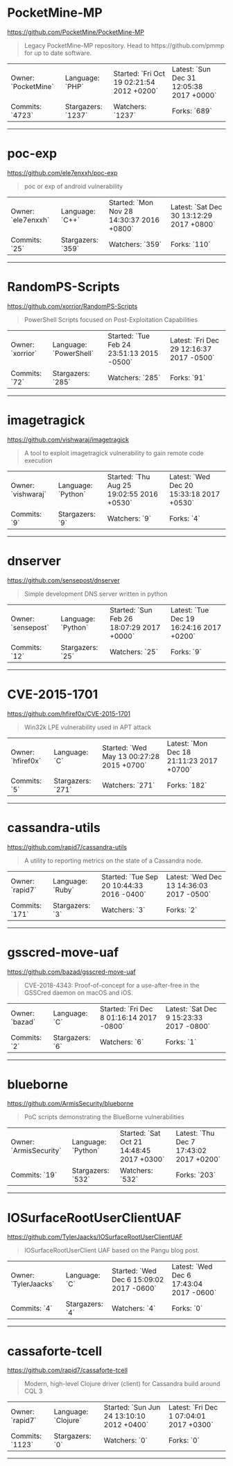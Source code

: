 # PocketMine-MP

https://github.com/PocketMine/PocketMine-MP
<blockquote>
Legacy PocketMine-MP repository. Head to https://github.com/pmmp for up to date software.
</blockquote>

<table>
<tr><td>Owner: `PocketMine`</td>
    <td>Language: `PHP`</td>
    <td>Started: `Fri Oct 19 02:21:54 2012 +0200`</td>
    <td>Latest: `Sun Dec 31 12:05:38 2017 +0000`</td></tr>
<tr><td>Commits: `4723`</td>
    <td>Stargazers: `1237`</td>
    <td>Watchers: `1237`</td>
    <td>Forks: `689`</td></tr>
</table>

---

# poc-exp

https://github.com/ele7enxxh/poc-exp
<blockquote>
poc or exp of android vulnerability
</blockquote>

<table>
<tr><td>Owner: `ele7enxxh`</td>
    <td>Language: `C++`</td>
    <td>Started: `Mon Nov 28 14:30:37 2016 +0800`</td>
    <td>Latest: `Sat Dec 30 13:12:29 2017 +0800`</td></tr>
<tr><td>Commits: `25`</td>
    <td>Stargazers: `359`</td>
    <td>Watchers: `359`</td>
    <td>Forks: `110`</td></tr>
</table>

---

# RandomPS-Scripts

https://github.com/xorrior/RandomPS-Scripts
<blockquote>
PowerShell Scripts focused on Post-Exploitation Capabilities
</blockquote>

<table>
<tr><td>Owner: `xorrior`</td>
    <td>Language: `PowerShell`</td>
    <td>Started: `Tue Feb 24 23:51:13 2015 -0500`</td>
    <td>Latest: `Fri Dec 29 12:16:37 2017 -0500`</td></tr>
<tr><td>Commits: `72`</td>
    <td>Stargazers: `285`</td>
    <td>Watchers: `285`</td>
    <td>Forks: `91`</td></tr>
</table>

---

# imagetragick

https://github.com/vishwaraj/imagetragick
<blockquote>
A tool to exploit imagetragick vulnerability to gain remote code execution 
</blockquote>

<table>
<tr><td>Owner: `vishwaraj`</td>
    <td>Language: `Python`</td>
    <td>Started: `Thu Aug 25 19:02:55 2016 +0530`</td>
    <td>Latest: `Wed Dec 20 15:33:18 2017 +0530`</td></tr>
<tr><td>Commits: `9`</td>
    <td>Stargazers: `9`</td>
    <td>Watchers: `9`</td>
    <td>Forks: `4`</td></tr>
</table>

---

# dnserver

https://github.com/sensepost/dnserver
<blockquote>
Simple development DNS server written in python
</blockquote>

<table>
<tr><td>Owner: `sensepost`</td>
    <td>Language: `Python`</td>
    <td>Started: `Sun Feb 26 18:07:29 2017 +0000`</td>
    <td>Latest: `Tue Dec 19 16:24:16 2017 +0200`</td></tr>
<tr><td>Commits: `12`</td>
    <td>Stargazers: `25`</td>
    <td>Watchers: `25`</td>
    <td>Forks: `9`</td></tr>
</table>

---

# CVE-2015-1701

https://github.com/hfiref0x/CVE-2015-1701
<blockquote>
Win32k LPE vulnerability used in APT attack
</blockquote>

<table>
<tr><td>Owner: `hfiref0x`</td>
    <td>Language: `C`</td>
    <td>Started: `Wed May 13 00:27:28 2015 +0700`</td>
    <td>Latest: `Mon Dec 18 21:11:23 2017 +0700`</td></tr>
<tr><td>Commits: `5`</td>
    <td>Stargazers: `271`</td>
    <td>Watchers: `271`</td>
    <td>Forks: `182`</td></tr>
</table>

---

# cassandra-utils

https://github.com/rapid7/cassandra-utils
<blockquote>
A utility to reporting metrics on the state of a Cassandra node.
</blockquote>

<table>
<tr><td>Owner: `rapid7`</td>
    <td>Language: `Ruby`</td>
    <td>Started: `Tue Sep 20 10:44:33 2016 -0400`</td>
    <td>Latest: `Wed Dec 13 14:36:03 2017 -0500`</td></tr>
<tr><td>Commits: `171`</td>
    <td>Stargazers: `3`</td>
    <td>Watchers: `3`</td>
    <td>Forks: `2`</td></tr>
</table>

---

# gsscred-move-uaf

https://github.com/bazad/gsscred-move-uaf
<blockquote>
CVE-2018-4343: Proof-of-concept for a use-after-free in the GSSCred daemon on macOS and iOS.
</blockquote>

<table>
<tr><td>Owner: `bazad`</td>
    <td>Language: `C`</td>
    <td>Started: `Fri Dec 8 01:16:14 2017 -0800`</td>
    <td>Latest: `Sat Dec 9 15:23:33 2017 -0800`</td></tr>
<tr><td>Commits: `2`</td>
    <td>Stargazers: `6`</td>
    <td>Watchers: `6`</td>
    <td>Forks: `1`</td></tr>
</table>

---

# blueborne

https://github.com/ArmisSecurity/blueborne
<blockquote>
PoC scripts demonstrating the BlueBorne vulnerabilities
</blockquote>

<table>
<tr><td>Owner: `ArmisSecurity`</td>
    <td>Language: `Python`</td>
    <td>Started: `Sat Oct 21 14:48:45 2017 +0300`</td>
    <td>Latest: `Thu Dec 7 17:43:02 2017 +0200`</td></tr>
<tr><td>Commits: `19`</td>
    <td>Stargazers: `532`</td>
    <td>Watchers: `532`</td>
    <td>Forks: `203`</td></tr>
</table>

---

# IOSurfaceRootUserClientUAF

https://github.com/TylerJaacks/IOSurfaceRootUserClientUAF
<blockquote>
IOSurfaceRootUserClient UAF based on the Pangu blog post.
</blockquote>

<table>
<tr><td>Owner: `TylerJaacks`</td>
    <td>Language: `C`</td>
    <td>Started: `Wed Dec 6 15:09:02 2017 -0600`</td>
    <td>Latest: `Wed Dec 6 17:43:04 2017 -0600`</td></tr>
<tr><td>Commits: `4`</td>
    <td>Stargazers: `4`</td>
    <td>Watchers: `4`</td>
    <td>Forks: `0`</td></tr>
</table>

---

# cassaforte-tcell

https://github.com/rapid7/cassaforte-tcell
<blockquote>
Modern, high-level Clojure driver (client) for Cassandra build around CQL 3
</blockquote>

<table>
<tr><td>Owner: `rapid7`</td>
    <td>Language: `Clojure`</td>
    <td>Started: `Sun Jun 24 13:10:10 2012 +0400`</td>
    <td>Latest: `Fri Dec 1 07:04:01 2017 +0300`</td></tr>
<tr><td>Commits: `1123`</td>
    <td>Stargazers: `0`</td>
    <td>Watchers: `0`</td>
    <td>Forks: `0`</td></tr>
</table>

---

